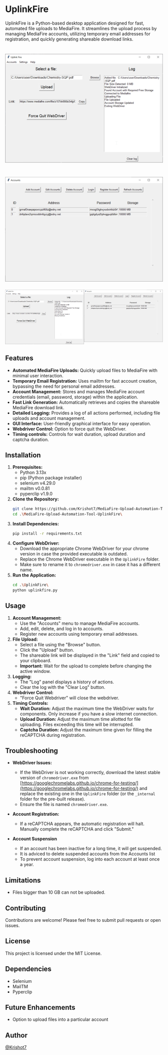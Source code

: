 # UplinkFire

UplinkFire is a Python-based desktop application designed for fast, automated file uploads to MediaFire. It streamlines the upload process by managing MediaFire accounts, utilizing temporary email addresses for registration, and quickly generating shareable download links.

# ![Screenshot of UplinkFire Main Window](screenshots/main_menu.png)
# ![Screenshot of UplinkFire Accounts Window](screenshots/accounts_menu.png)

<div style="display: flex;">
  <div style="width: 50%;">
    <img src="screenshots/main_menu.png" alt="Main Window" style="width: 100%; height: auto;">
  </div>
  <div style="width: 50%;">
    <img src="screenshots/accounts_menu.png" alt="Accounts Window" style="width: 100%; height: auto;">
  </div>
</div>

## Features

* **Automated MediaFire Uploads:** Quickly upload files to MediaFire with minimal user interaction.
* **Temporary Email Registration:** Uses mailtm for fast account creation, bypassing the need for personal email addresses.
* **Account Management:** Stores and manages MediaFire account credentials (email, password, storage) within the application.
* **Fast Link Generation:** Automatically retrieves and copies the shareable MediaFire download link.
* **Detailed Logging:** Provides a log of all actions performed, including file uploads and account management.
* **GUI Interface:** User-friendly graphical interface for easy operation.
* **Webdriver Control:** Option to force quit the WebDriver.
* **Timing controls:** Controls for wait duration, upload duration and captcha duration.

## Installation

1.  **Prerequisites:**
    * Python 3.13x
    * pip (Python package installer)
    * selenium  v4.29.0
    * mailtm  v0.0.81
    * pyperclip  v1.9.0
2.  **Clone the Repository:**
    ```bash
    git clone https://github.com/Krishot7/MediaFire-Upload-Automation-Tool-UplinkFire.git
    cd .\MediaFire-Upload-Automation-Tool-UplinkFire\
    ```
3.  **Install Dependencies:**
    ```bash
    pip install -r requirements.txt
    ```
4.  **Configure WebDriver:**
    * Download the appropriate Chrome WebDriver for your chrome version in case the provided executable is outdated.
    * Replace the Chrome WebDriver executable in the `UplinkFire` folder.
    * Make sure to rename it to `chromedriver.exe` in case it has a different name.
5.  **Run the Application:**
    ```bash
    cd .\UplinkFire\
    python uplinkfire.py
    ```

## Usage

1.  **Account Management:**
    * Use the "Accounts" menu to manage MediaFire accounts.
    * Add, edit, delete, and log in to accounts.
    * Register new accounts using temporary email addresses.
2.  **File Upload:**
    * Select a file using the "Browse" button.
    * Click the "Upload" button.
    * The shareable link will be displayed in the "Link" field and copied to your clipboard.
    * **Important:** Wait for the upload to complete before changing the active window.
3.  **Logging:**
    * The "Log" panel displays a history of actions.
    * Clear the log with the "Clear Log" button.
4.  **Webdriver Control:**
    * "Force Quit Webdriver" will close the webdriver.
5.  **Timing Controls:**
    * **Wait Duration:** Adjust the maximum time the WebDriver waits for components. Only increase if you have a slow internet connection.
    * **Upload Duration:** Adjust the maximum time allotted for file uploading. Files exceeding this time will be interrupted.
    * **Captcha Duration:** Adjust the maximum time given for filling the reCAPTCHA during registration.

## Troubleshooting

* **WebDriver Issues:**
    * If the WebDriver is not working correctly, download the latest stable version of `chromedriver.exe` from [https://googlechromelabs.github.io/chrome-for-testing/](https://googlechromelabs.github.io/chrome-for-testing/) and replace the existing one in the `UplinkFire` folder (or the `_internal` folder for the pre-built release).
    * Ensure the file is named `chromedriver.exe`.
* **Account Registration:**
    * If a reCAPTCHA appears, the automatic registration will halt. Manually complete the reCAPTCHA and click "Submit."
    
* **Account Suspension**
  * If an account has been inactive for a long time, it will get suspended.
  * It is adviced to delete suspended accounts from the Accounts list
  * To prevent account suspension, log into each account at least once a year.

## Limitations

* Files bigger than 10 GB can not be uploaded.

## Contributing

Contributions are welcome! Please feel free to submit pull requests or open issues.

## License

This project is licensed under the MIT License.

## Dependencies

* Selenium
* MailTM
* Pyperclip

## Future Enhancements

* Option to upload files into a particular account

## Author

[@Krishot7](https://github.com/Krishot7)
